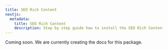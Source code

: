 ```yaml
---
title: SEO Rich Content
nextjs:
  metadata:
    title: SEO Rich Content
    description: Step by step guide how to install the SEO Rich Content package.
---
```


Coming soon. We are currently creating the docs for this package.
